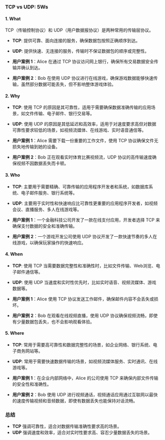 ### TCP vs UDP: 5Ws

#### 1. **What**  
TCP（传输控制协议）和 UDP（用户数据报协议）是两种常用的传输层协议。  
- **TCP**: 提供可靠、面向连接的服务，确保数据包按照正确顺序到达。
- **UDP**: 提供快速、无连接的服务，传输时不保证数据包的顺序或完整性。

- **用户案例 1**：Alice 在通过 TCP 协议访问网上银行，确保所有交易数据安全传输并确认到达。
- **用户案例 2**：Bob 在使用 UDP 协议进行在线游戏，确保游戏数据能够快速传输，虽然部分数据可能丢失，但不影响整体游戏体验。

#### 2. **Why**  
- **TCP**: 使用 TCP 的原因是其可靠性，适用于需要确保数据准确传输的应用场景，如文件传输、电子邮件、银行交易等。
- **UDP**: 使用 UDP 的原因是其低延迟和高效率，适用于对速度要求高但对数据可靠性要求较低的场景，如视频流媒体、在线游戏、实时语音通信等。

- **用户案例 1**：Alice 需要下载一份重要的工作文件，使用 TCP 协议确保文件无损失地传输到她的设备。
- **用户案例 2**：Bob 正在观看实时体育比赛视频流，UDP 协议的高传输速度确保视频不因数据丢失而卡顿。

#### 3. **Who**  
- **TCP**: 主要用于需要精确、可靠传输的应用程序开发者和系统，如数据库系统、电子邮件服务、银行系统等。
- **UDP**: 主要用于实时性和快速响应比可靠性更重要的应用程序开发者，如视频会议、直播服务、多人在线游戏等。

- **用户案例 1**：一个金融科技公司开发了一款在线支付应用，开发者选择 TCP 来确保支付数据的安全和准确传输。
- **用户案例 2**：一个游戏开发公司使用 UDP 协议开发了一款快速节奏的多人在线游戏，以确保玩家操作的快速响应。

#### 4. **When**  
- **TCP**: 使用 TCP 当需要数据完整性和准确性时，比如文件传输、Web浏览、电子邮件通信等。  
- **UDP**: 使用 UDP 当速度和实时性优先时，比如实时语音、视频流媒体、游戏数据等。

- **用户案例 1**：Alice 使用 TCP 协议发送工作邮件，确保邮件内容不会丢失或损坏。
- **用户案例 2**：Bob 在观看在线视频直播，使用 UDP 协议确保视频流畅，即使有少量数据包丢失，也不会影响观看体验。

#### 5. **Where**  
- **TCP**: 常用于需要高可靠性和数据完整性的场景，如企业网络、银行系统、电子商务网站等。
- **UDP**: 常用于需要快速数据传输的场景，如视频流媒体服务、实时通讯、在线游戏等。

- **用户案例 1**：在企业内部网络中，Alice 的公司使用 TCP 来确保内部文件传输的安全性和准确性。
- **用户案例 2**：Bob 使用 UDP 进行视频通话，视频通话应用通过互联网以最快的速度传输视频和音频数据，即使有数据丢失也能保持对话流畅。

### 总结  
- **TCP** 强调可靠性，适合对数据传输准确性要求高的场景。  
- **UDP** 强调速度和效率，适合对实时性要求高、容忍少量数据丢失的场景。
